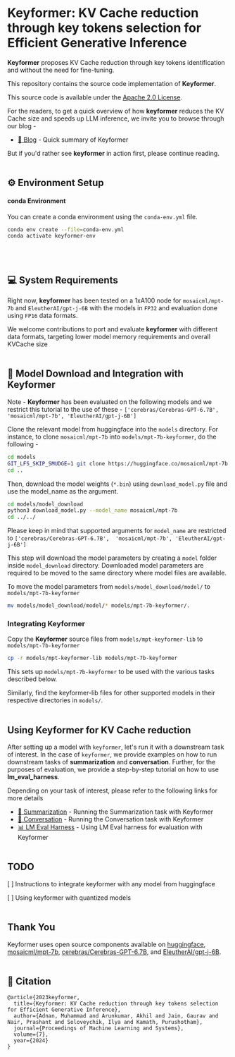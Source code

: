 # Keyformer: KV Cache reduction through key tokens selection for Efficient Generative Inference

**Keyformer** proposes KV Cache reduction through key tokens identification and without the need
for fine-tuning.

This repository contains the source code implementation of **Keyformer**.

This source code is available under the [Apache 2.0 License](LICENSE).

For the readers, to get a quick overview of how **keyformer** reduces the KV Cache size and speeds up LLM inference, we invite you to browse through our blog - 

- [🎫 Blog](blog/README.md) - Quick summary of Keyformer 

But if you'd rather see **keyformer** in action first, please continue reading.
<br></br>
## ⚙️ Environment Setup

#### conda Environment
You can create a conda environment using the `conda-env.yml` file.
```bash
conda env create --file=conda-env.yml
conda activate keyformer-env
```
<br></br>
## 💻 System Requirements

Right now, **keyformer** has been tested on a 1xA100 node for `mosaicml/mpt-7b` and
`EleutherAI/gpt-j-6B` with the models in `FP32` and evaluation done using `FP16` data formats.

We welcome contributions to port and evaluate **keyformer** with different
data formats, targeting lower model memory requirements and overall KVCache size
<br></br>
## 🏁 Model Download and Integration with Keyformer

Note - **Keyformer** has been evaluated on the following models and we restrict this tutorial to the use of these -
`['cerebras/Cerebras-GPT-6.7B', 
        'mosaicml/mpt-7b', 'EleutherAI/gpt-j-6B']`

Clone the relevant model from huggingface into the `models` directory. For instance, to clone `mosaicml/mpt-7b` into `models/mpt-7b-keyformer`, do the following - 

```bash
cd models
GIT_LFS_SKIP_SMUDGE=1 git clone https://huggingface.co/mosaicml/mpt-7b mpt-7b-keyformer
cd ..
```

Then, download the model weights (`*.bin`) using `download_model.py` file and use the model_name as the argument.

```bash
cd models/model_download
python3 download_model.py --model_name mosaicml/mpt-7b
cd ../../
```

Please keep in mind that supported arguments for `model_name` are restricted to `['cerebras/Cerebras-GPT-6.7B', 
        'mosaicml/mpt-7b', 'EleutherAI/gpt-j-6B']`

This step will download the model parameters by creating a `model` folder inside `model_download` directory.
Downloaded model parameters are required to be moved to the same directory where model files are available.

To move the model parameters from `models/model_download/model/` to `models/mpt-7b-keyformer`

```bash
mv models/model_download/model/* models/mpt-7b-keyformer/.
```

### Integrating Keyformer
Copy the **Keyformer** source files from `models/mpt-keyformer-lib` to `models/mpt-7b-keyformer`

```bash
cp -r models/mpt-keyformer-lib models/mpt-7b-keyformer
```

This sets up `models/mpt-7b-keyformer` to be used with the various tasks described below.

Similarly, find the keyformer-lib files for other supported models in their respective directories in `models/`.
<br></br>
## Using Keyformer for KV Cache reduction

After setting up a model with `keyformer`, let's run it with a downstream task of interest. In the case of `keyformer`, we provide examples on how to run downstream tasks of **summarization** and **conversation**. Further, for the purposes of evaluation, we provide a step-by-step tutorial on how to use **lm_eval_harness**.

Depending on your task of interest, please refer to the following links for more details

- [📖 Summarization](summarization/README.md) - Running the Summarization task with Keyformer
- [💬 Conversation](conversation/README.md) - Running the Conversation task with Keyformer
- [📊 LM Eval Harness](lm_eval_harness/README.md) - Using LM Eval harness for evaluation with Keyformer
<br></br>
## TODO

[ ] Instructions to integrate keyformer with any model from huggingface

[ ] Using keyformer with quantized models
<br></br>

## Thank You

Keyformer uses open source components available on [huggingface](https://huggingface.co/), [mosaicml/mpt-7b](https://huggingface.co/mosaicml/mpt-7b), [cerebras/Cerebras-GPT-6.7B](https://huggingface.co/cerebras/Cerebras-GPT-6.7B), and
[EleutherAI/gpt-j-6B](https://huggingface.co/EleutherAI/gpt-j-6b).
<br></br>
<a name="citation"></a>
## 📝 Citation
```
@article{2023keyformer,
  title={Keyformer: KV Cache reduction through key tokens selection for Efficient Generative Inference},
  author={Adnan, Muhammad and Arunkumar, Akhil and Jain, Gaurav and Nair, Prashant and Soloveychik, Ilya and Kamath, Purushotham},
  journal={Proceedings of Machine Learning and Systems},
  volume={7},
  year={2024}
}
```
